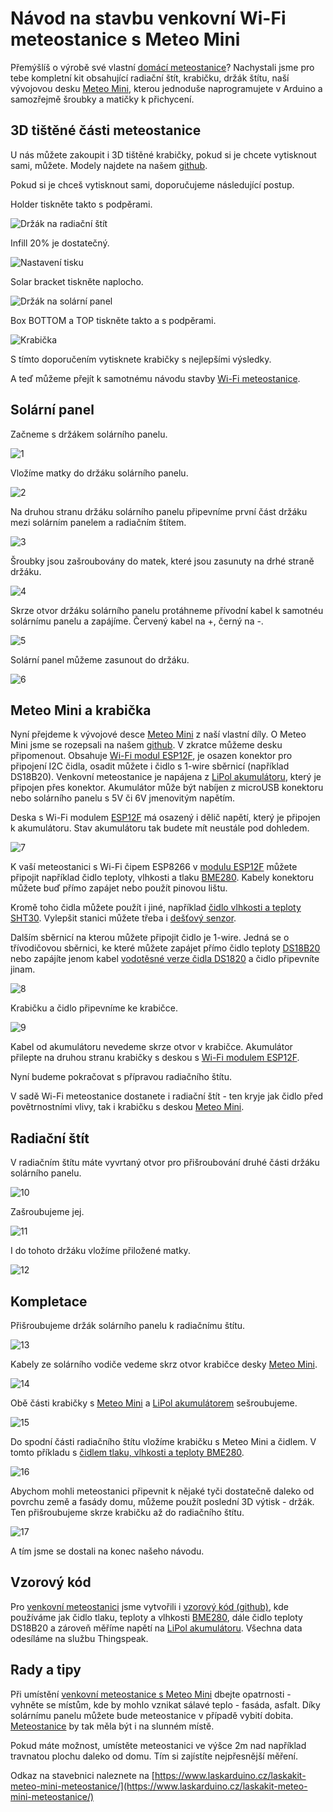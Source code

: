 # Návod na stavbu venkovní Wi-Fi meteostanice s Meteo Mini
Přemýšlíš o výrobě své vlastní [domácí meteostanice](https://www.laskarduino.cz/laskakit-meteo-mini-meteostanice/)? Nachystali jsme pro tebe kompletní kit obsahující radiační štít, krabičku, držák štítu, naší vývojovou desku [Meteo Mini](https://www.laskarduino.cz/laskakit-meteo-mini/), kterou jednoduše naprogramujete v Arduino a samozřejmě šroubky a matičky k přichycení. 

## 3D tištěné části meteostanice
U nás můžete zakoupit i 3D tištěné krabičky, pokud si je chcete vytisknout sami, můžete. Modely najdete na našem [github](https://github.com/LaskaKit/Weather_Station_Mini/tree/main/3D).

Pokud si je chceš vytisknout sami, doporučujeme následující postup.

Holder tiskněte takto s podpěrami. 

![Držák na radiační štít](https://github.com/LaskaKit/Weather_Station_Mini/blob/main/img/18.jpg)

Infill 20% je dostatečný.

![Nastavení tisku](https://github.com/LaskaKit/Weather_Station_Mini/blob/main/img/19.jpg)

Solar bracket tiskněte naplocho.

![Držák na solární panel](https://github.com/LaskaKit/Weather_Station_Mini/blob/main/img/20.jpg)

Box BOTTOM a TOP tiskněte takto a s podpěrami.

![Krabička](https://github.com/LaskaKit/Weather_Station_Mini/blob/main/img/21.jpg)

S tímto doporučením vytisknete krabičky s nejlepšími výsledky. 

A teď můžeme přejít k samotnému návodu stavby  [Wi-Fi meteostanice](https://www.laskarduino.cz/laskakit-meteo-mini-meteostanice/). 

## Solární panel

Začneme s držákem solárního panelu.

![1](https://github.com/LaskaKit/Weather_Station_Mini/blob/main/img/1.jpg)

Vložíme matky do držáku solárního panelu.

![2](https://github.com/LaskaKit/Weather_Station_Mini/blob/main/img/2.jpg)

Na druhou stranu držáku solárního panelu připevníme první část držáku mezi solárním panelem a radiačním štítem.

![3](https://github.com/LaskaKit/Weather_Station_Mini/blob/main/img/3.jpg)

Šroubky jsou zašroubovány do matek, které jsou zasunuty na drhé straně držáku.

![4](https://github.com/LaskaKit/Weather_Station_Mini/blob/main/img/4.jpg)


Skrze otvor držáku solárního panelu protáhneme přívodní kabel k samotnéu solárnímu panelu a zapájíme.
Červený kabel na +, černý na -.

![5](https://github.com/LaskaKit/Weather_Station_Mini/blob/main/img/5.jpg)

Solární panel můžeme zasunout do držáku.

![6](https://github.com/LaskaKit/Weather_Station_Mini/blob/main/img/6.jpg)

## Meteo Mini a krabička

Nyní přejdeme k vývojové desce [Meteo Mini](https://www.laskarduino.cz/laskakit-meteo-mini/) z naší vlastní díly. O Meteo Mini jsme se rozepsali na našem [github](https://github.com/LaskaKit/Meteo_Mini). V zkratce můžeme desku připomenout.
Obsahuje [Wi-Fi modul ESP12F](https://www.laskarduino.cz/ai-thinker-esp-12f-esp8266-ce-wifi-modul/), je osazen konektor pro připojení I2C čidla, osadit můžete i čidlo s 1-wire sběrnicí (například DS18B20). Venkovní meteostanice je napájena z [LiPol akumulátoru](https://www.laskarduino.cz/baterie-a-akumulatory/), který je připojen přes konektor. Akumulátor může být nabíjen z microUSB konektoru nebo solárního panelu s 5V či 6V jmenovitým napětím. 

Deska s Wi-Fi modulem [ESP12F](https://www.laskarduino.cz/ai-thinker-esp-12f-esp8266-ce-wifi-modul/) má osazený i dělič napětí, který je připojen k akumulátoru. Stav akumulátoru tak budete mít neustále pod dohledem. 

![7](https://github.com/LaskaKit/Weather_Station_Mini/blob/main/img/7.jpg)

K vaší meteostanici s Wi-Fi čipem ESP8266 v [modulu ESP12F](https://www.laskarduino.cz/ai-thinker-esp-12f-esp8266-ce-wifi-modul/) můžete připojit například čidlo teploty, vlhkosti a tlaku [BME280](https://www.laskarduino.cz/arduino-senzor-tlaku--teploty-a-vlhkosti-bme280/).
Kabely konektoru můžete buď přímo zapájet nebo použít pinovou lištu.

Kromě toho čidla můžete použít i jiné, například [čidlo vlhkosti a teploty SHT30](https://www.laskarduino.cz/senzor-teploty-a-vlhkosti-vzduchu-sht30/). Vylepšit stanici můžete třeba i [dešťový senzor](https://www.laskarduino.cz/destovy-senzor/). 

Dalším sběrnicí na kterou můžete připojit čidlo je 1-wire. Jedná se o třívodičovou sběrnici, ke které můžete zapájet přímo čidlo teploty [DS18B20](https://www.laskarduino.cz/dallas-digitalni-cidlo-teploty-ds18b20--to-92/) nebo zapájíte jenom kabel [vodotěsné verze čidla DS1820](https://www.laskarduino.cz/dallas-digitalni-vodotesne-cidlo-teploty-ds18b20-1m/) a čidlo připevníte jinam. 

![8](https://github.com/LaskaKit/Weather_Station_Mini/blob/main/img/8.jpg)

Krabičku a čidlo připevníme ke krabičce.

![9](https://github.com/LaskaKit/Weather_Station_Mini/blob/main/img/9.jpg)

Kabel od akumulátoru nevedeme skrze otvor v krabičce. Akumulátor přilepte na druhou stranu krabičky s deskou s [Wi-Fi modulem ESP12F](https://www.laskarduino.cz/ai-thinker-esp-12f-esp8266-ce-wifi-modul/).

Nyní budeme pokračovat s přípravou radiačního štítu. 

V sadě Wi-Fi meteostanice dostanete i radiační štít - ten kryje jak čidlo před povětrnostními vlivy, tak i krabičku s deskou [Meteo Mini](https://www.laskarduino.cz/laskakit-meteo-mini/).

## Radiační štít

V radiačním štítu máte vyvrtaný otvor pro přišroubování druhé části držáku solárního panelu.

![10](https://github.com/LaskaKit/Weather_Station_Mini/blob/main/img/10.jpg)

Zašroubujeme jej. 

![11](https://github.com/LaskaKit/Weather_Station_Mini/blob/main/img/11.jpg)

I do tohoto držáku vložíme přiložené matky.

![12](https://github.com/LaskaKit/Weather_Station_Mini/blob/main/img/12.jpg)

## Kompletace
Přišroubujeme držák solárního panelu k radiačnímu štítu.

![13](https://github.com/LaskaKit/Weather_Station_Mini/blob/main/img/13.jpg)

Kabely ze solárního vodiče vedeme skrz otvor krabičce desky [Meteo Mini](https://www.laskarduino.cz/laskakit-meteo-mini/).

![14](https://github.com/LaskaKit/Weather_Station_Mini/blob/main/img/14.jpg)

Obě části krabičky s [Meteo Mini](https://www.laskarduino.cz/laskakit-meteo-mini/) a [LiPol akumulátorem](https://www.laskarduino.cz/baterie-a-akumulatory/) sešroubujeme. 

![15](https://github.com/LaskaKit/Weather_Station_Mini/blob/main/img/15.jpg)

Do spodní části radiačního štítu vložíme krabičku s Meteo Mini a čidlem. V tomto příkladu s [čidlem tlaku, vlhkosti a teploty BME280](https://www.laskarduino.cz/arduino-senzor-tlaku--teploty-a-vlhkosti-bme280/).

![16](https://github.com/LaskaKit/Weather_Station_Mini/blob/main/img/16.jpg)

Abychom mohli meteostanici připevnit k nějaké tyči dostatečně daleko od povrchu země a fasády domu, můžeme použít poslední 3D výtisk - držák. 
Ten přišroubujeme skrze krabičku až do radiačního štítu. 

![17](https://github.com/LaskaKit/Weather_Station_Mini/blob/main/img/17.jpg)

A tím jsme se dostali na konec našeho návodu. 

## Vzorový kód

Pro [venkovní meteostanici](https://www.laskarduino.cz/laskakit-meteo-mini-meteostanice/) jsme vytvořili i [vzorový kód (github)](https://github.com/LaskaKit/Weather_Station_Mini), kde používáme jak čidlo tlaku, teploty a vlhkosti [BME280](https://www.laskarduino.cz/arduino-senzor-tlaku--teploty-a-vlhkosti-bme280/), dále čidlo teploty DS18B20 a zároveň měříme napětí na [LiPol akumulátoru](https://www.laskarduino.cz/baterie-a-akumulatory/).
Všechna data odesíláme na službu Thingspeak.  

## Rady a tipy

Při umístění [venkovní meteostanice s Meteo Mini](https://www.laskarduino.cz/laskakit-meteo-mini-meteostanice/) dbejte opatrnosti - vyhněte se místům, kde by mohlo vznikat sálavé teplo - fasáda, asfalt. 
Díky solárnímu panelu můžete bude meteostanice v případě vybití dobita. [Meteostanice](https://www.laskarduino.cz/laskakit-meteo-mini-meteostanice/) by tak měla být i na slunném místě.

Pokud máte možnost, umístěte meteostanici ve výšce 2m nad například travnatou plochu daleko od domu. Tím si zajístíte nejpřesnější měření.

Odkaz na stavebnici naleznete na [https://www.laskarduino.cz/laskakit-meteo-mini-meteostanice/](https://www.laskarduino.cz/laskakit-meteo-mini-meteostanice/)
